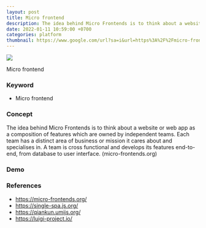 ```yaml
---
layout: post
title: Micro frontend
description: The idea behind Micro Frontends is to think about a website or web app as a composition of features which are owned by independent teams. Each team has a distinct area of business or mission it cares about and specialises in. A team is cross functional and develops its features end-to-end, from database to user interface
date: 2022-01-11 10:59:00 +0700
categories: platform
thumbnail: https://www.google.com/url?sa=i&url=https%3A%2F%2Fmicro-frontends.org%2F&psig=AOvVaw3OSRC-STXPLi6h6rCCSo4d&ust=1667362096476000&source=images&cd=vfe&ved=0CA0QjRxqFwoTCMjhmf6NjPsCFQAAAAAdAAAAABAE
---
```


![](https://www.google.com/url?sa=i&url=https%3A%2F%2Fmicro-frontends.org%2F&psig=AOvVaw3OSRC-STXPLi6h6rCCSo4d&ust=1667362096476000&source=images&cd=vfe&ved=0CA0QjRxqFwoTCMjhmf6NjPsCFQAAAAAdAAAAABAE)

Micro frontend

### Keyword
- Micro frontend

### Concept
The idea behind Micro Frontends is to think about a website or web app as a composition of features which are owned by independent teams. Each team has a distinct area of business or mission it cares about and specialises in. A team is cross functional and develops its features end-to-end, from database to user interface. (micro-frontends.org)

### Demo

### References
- https://micro-frontends.org/
- https://single-spa.js.org/
- https://qiankun.umijs.org/
- https://luigi-project.io/
